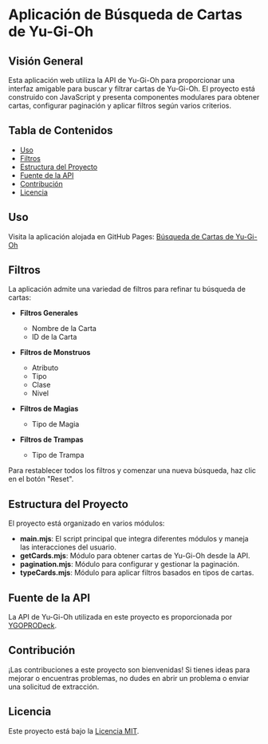 # Aplicación de Búsqueda de Cartas de Yu-Gi-Oh

## Visión General

Esta aplicación web utiliza la API de Yu-Gi-Oh para proporcionar una interfaz amigable para buscar y filtrar cartas de Yu-Gi-Oh. El proyecto está construido con JavaScript y presenta componentes modulares para obtener cartas, configurar paginación y aplicar filtros según varios criterios.

## Tabla de Contenidos

- [Uso](#uso)
- [Filtros](#filtros)
- [Estructura del Proyecto](#estructura-del-proyecto)
- [Fuente de la API](#fuente-de-la-api)
- [Contribución](#contribución)
- [Licencia](#licencia)

## Uso

Visita la aplicación alojada en GitHub Pages: [Búsqueda de Cartas de Yu-Gi-Oh](https://francorossids.github.io/Proyecto-Api-Yugioh/)

## Filtros

La aplicación admite una variedad de filtros para refinar tu búsqueda de cartas:

- **Filtros Generales**
  - Nombre de la Carta
  - ID de la Carta

- **Filtros de Monstruos**
  - Atributo
  - Tipo
  - Clase
  - Nivel

- **Filtros de Magias**
  - Tipo de Magia

- **Filtros de Trampas**
  - Tipo de Trampa

Para restablecer todos los filtros y comenzar una nueva búsqueda, haz clic en el botón "Reset".

## Estructura del Proyecto

El proyecto está organizado en varios módulos:

- **main.mjs**: El script principal que integra diferentes módulos y maneja las interacciones del usuario.
- **getCards.mjs**: Módulo para obtener cartas de Yu-Gi-Oh desde la API.
- **pagination.mjs**: Módulo para configurar y gestionar la paginación.
- **typeCards.mjs**: Módulo para aplicar filtros basados en tipos de cartas.

## Fuente de la API

La API de Yu-Gi-Oh utilizada en este proyecto es proporcionada por [YGOPRODeck]([https://ygoprodeck.com/api-guide/](https://francorossids.github.io/Proyecto-Api-Yugioh/)).

## Contribución

¡Las contribuciones a este proyecto son bienvenidas! Si tienes ideas para mejorar o encuentras problemas, no dudes en abrir un problema o enviar una solicitud de extracción.

## Licencia

Este proyecto está bajo la [Licencia MIT](LICENSE).
